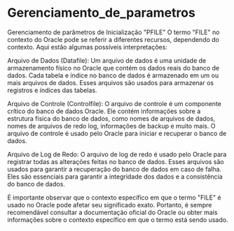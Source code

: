 # Gerenciamento_de_parametros
Gerenciamento de parâmetros de Inicialização "PFILE"
O termo "FILE" no contexto do Oracle pode se referir a diferentes recursos, dependendo do contexto. Aqui estão algumas possíveis interpretações:

Arquivo de Dados (Datafile): Um arquivo de dados é uma unidade de armazenamento físico no Oracle que contém os dados reais do banco de dados. Cada tabela e índice no banco de dados é armazenado em um ou mais arquivos de dados. Esses arquivos são usados para armazenar os registros e índices das tabelas.

Arquivo de Controle (Controlfile): O arquivo de controle é um componente crítico do banco de dados Oracle. Ele contém informações sobre a estrutura física do banco de dados, como nomes de arquivos de dados, nomes de arquivos de redo log, informações de backup e muito mais. O arquivo de controle é usado pelo Oracle para iniciar e recuperar o banco de dados.

Arquivo de Log de Redo: O arquivo de log de redo é usado pelo Oracle para registrar todas as alterações feitas no banco de dados. Esses arquivos são usados para garantir a recuperação do banco de dados em caso de falha. Eles são essenciais para garantir a integridade dos dados e a consistência do banco de dados.

É importante observar que o contexto específico em que o termo "FILE" é usado no Oracle pode afetar seu significado exato. Portanto, é sempre recomendável consultar a documentação oficial do Oracle ou obter mais informações sobre o contexto específico em que o termo está sendo usado.
